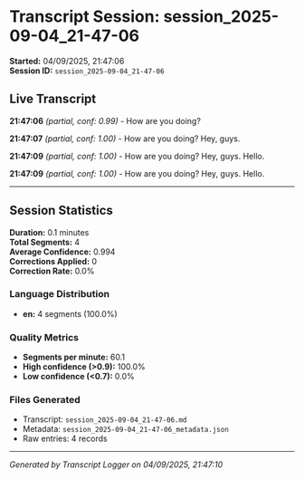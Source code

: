 # Transcript Session: session_2025-09-04_21-47-06

**Started:** 04/09/2025, 21:47:06  
**Session ID:** `session_2025-09-04_21-47-06`

## Live Transcript

**21:47:06** *(partial, conf: 0.99)* - How are you doing?

**21:47:07** *(partial, conf: 1.00)* - How are you doing? Hey, guys.

**21:47:09** *(partial, conf: 1.00)* - How are you doing? Hey, guys. Hello.

**21:47:09** *(partial, conf: 1.00)* - How are you doing? Hey, guys. Hello.



---

## Session Statistics

**Duration:** 0.1 minutes  
**Total Segments:** 4  
**Average Confidence:** 0.994  
**Corrections Applied:** 0  
**Correction Rate:** 0.0%

### Language Distribution
- **en:** 4 segments (100.0%)

### Quality Metrics
- **Segments per minute:** 60.1
- **High confidence (>0.9):** 100.0%
- **Low confidence (<0.7):** 0.0%

### Files Generated
- Transcript: `session_2025-09-04_21-47-06.md`
- Metadata: `session_2025-09-04_21-47-06_metadata.json`
- Raw entries: 4 records

---
*Generated by Transcript Logger on 04/09/2025, 21:47:10*
